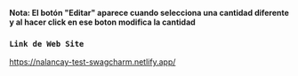 **Nota: El botón "Editar" aparece cuando selecciona una cantidad diferente y al hacer click en ese boton modifica la cantidad**
### `Link de Web Site`
https://nalancay-test-swagcharm.netlify.app/
